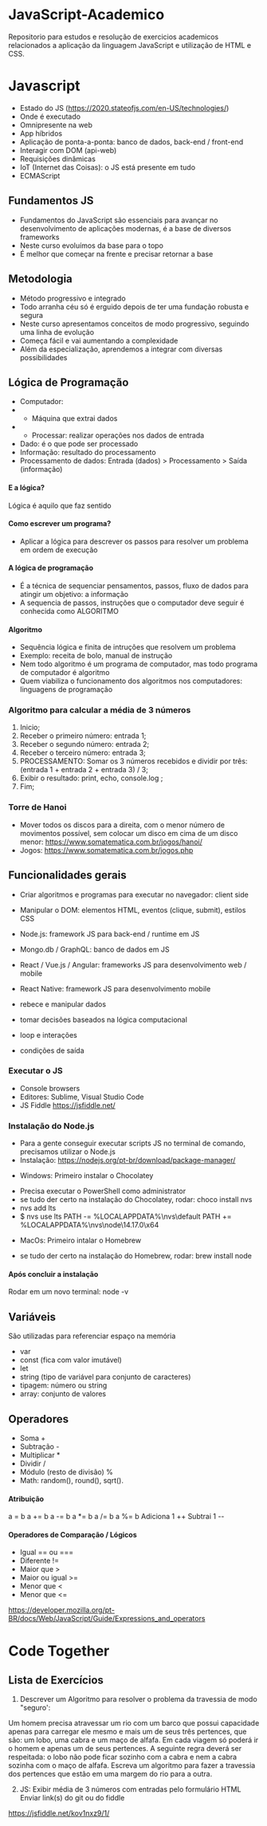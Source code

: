 # JavaScript-Academico
Repositorio para estudos e resolução de exercicios academicos relacionados a aplicação da linguagem JavaScript e utilização de HTML e CSS.

# Javascript
- Estado do JS (https://2020.stateofjs.com/en-US/technologies/)
- Onde é executado
- Omnipresente na web 
- App híbridos 
- Aplicação de ponta-a-ponta: banco de dados, back-end / front-end
- Interagir com DOM (api-web)
- Requisições dinâmicas
- IoT (Internet das Coisas): o JS está presente em tudo
- ECMAScript

## Fundamentos JS
- Fundamentos do JavaScript são essenciais para avançar no desenvolvimento de aplicações modernas, é a base de diversos frameworks
- Neste curso evoluímos da base para o topo
- É melhor que começar na frente e precisar retornar a base

## Metodologia
- Método progressivo e integrado
- Todo arranha céu só é erguido depois de ter uma fundação robusta e segura
- Neste curso apresentamos conceitos de modo progressivo, seguindo uma linha de evolução
- Começa fácil e vai aumentando a complexidade
- Além da especialização, aprendemos a integrar com diversas possibilidades


## Lógica de Programação
 - Computador:
 - - Máquina que extrai dados
 - - Processar: realizar operações nos dados de entrada
 - Dado: é o que pode ser processado
 - Informação: resultado do processamento
 - Processamento de dados: Entrada (dados) > Processamento > Saída (informação)
 
 #### E a lógica?
 Lógica é aquilo que faz sentido

#### Como escrever um programa?
 - Aplicar a lógica para descrever os passos para resolver um problema em ordem de execução

#### A lógica de programação
 - É a técnica de sequenciar pensamentos, passos, fluxo de dados para atingir um objetivo: a informação
 - A sequencia de passos, instruções que o computador deve seguir é conhecida como ALGORITMO

 #### Algoritmo
 - Sequência lógica e finita de intruções que resolvem um problema
 - Exemplo: receita de bolo, manual de instrução
 - Nem todo algoritmo é um programa de computador, mas todo programa de computador é algoritmo
 - Quem viabiliza o funcionamento dos algoritmos nos computadores: linguagens de programação

### Algoritmo para calcular a média de 3 números
1. Inicio;
2. Receber o primeiro número: entrada 1;
3. Receber o segundo número: entrada 2;
4. Receber o terceiro número: entrada 3;
5. PROCESSAMENTO: Somar os 3 números recebidos e dividir por três: (entrada 1 + entrada 2 + entrada 3) / 3;
6. Exibir o resultado: print, echo, console.log ;
7. Fim;

### Torre de Hanoi
- Mover todos os discos para a direita, com o menor número de movimentos possível, sem colocar um disco em cima de um disco menor: https://www.somatematica.com.br/jogos/hanoi/
- Jogos: https://www.somatematica.com.br/jogos.php

## Funcionalidades gerais
- Criar algoritmos e programas para executar no navegador: client side
- Manipular o DOM: elementos HTML, eventos (clique, submit), estilos CSS
- Node.js: framework JS para back-end / runtime em JS 
- Mongo.db / GraphQL: banco de dados em JS
- React / Vue.js / Angular: frameworks JS para desenvolvimento web / mobile
- React Native: framework JS para desenvolvimento mobile

- rebece e manipular dados
- tomar decisões baseados na lógica computacional 
- loop e interações 
- condições de saída

### Executar o JS
- Console browsers
- Editores: Sublime, Visual Studio Code
- JS Fiddle https://jsfiddle.net/

### Instalação do Node.js
- Para a gente conseguir executar scripts JS no terminal de comando, precisamos utilizar o Node.js
- Instalação: https://nodejs.org/pt-br/download/package-manager/

* Windows: Primeiro instalar o Chocolatey 
- Precisa executar o PowerShell como administrator
- se tudo der certo na instalação do Chocolatey, rodar: choco install nvs
- nvs add lts
- $ nvs use lts
PATH -= %LOCALAPPDATA%\nvs\default
PATH += %LOCALAPPDATA%\nvs\node\14.17.0\x64

* MacOs: Primeiro intalar o Homebrew
- se tudo der certo na instalação do Homebrew, rodar: brew install node

#### Após concluir a instalação
Rodar em um novo terminal: node -v


## Variáveis
São utilizadas para referenciar espaço na memória

- var
- const (fica com valor imutável)
- let
- string (tipo de variável para conjunto de caracteres)
- tipagem: número ou string
- array: conjunto de valores

## Operadores
- Soma +
- Subtração - 
- Multiplicar *
- Dividir /
- Módulo (resto de divisão) %
- Math: random(), round(), sqrt().

####  Atribuição
a = b
a += b
a -= b
a *= b
a /= b
a %= b
Adiciona 1 ++
Subtrai 1 --

#### Operadores de Comparação / Lógicos
- Igual == ou ===
- Diferente != 
- Maior que >
- Maior ou igual >=
- Menor que <
- Menor que <=

https://developer.mozilla.org/pt-BR/docs/Web/JavaScript/Guide/Expressions_and_operators


# Code Together

## Lista de Exercícios
1. Descrever um Algoritmo para resolver o problema da travessia de modo "seguro':

Um homem precisa atravessar um rio com um barco que
possui capacidade apenas para carregar ele mesmo e mais
um de seus três pertences, que são: um lobo, uma cabra e um
maço de alfafa. Em cada viagem só poderá ir o homem e
apenas um de seus pertences. A seguinte regra deverá ser
respeitada: o lobo não pode ficar sozinho com a cabra e nem
a cabra sozinha com o maço de alfafa. Escreva um algoritmo
para fazer a travessia dos pertences que estão em uma
margem do rio para a outra.

2. JS: Exibir média de 3 números com entradas pelo formulário HTML
Enviar link(s) do git ou do fiddle

https://jsfiddle.net/kov1nxz9/1/

